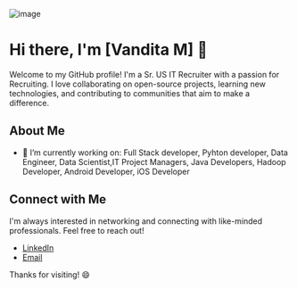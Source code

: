 ![image](https://github.com/user-attachments/assets/7dc748b6-09b4-43a4-8dee-d3fba68e1ac3)

# Hi there, I'm [Vandita M] 👋
 
Welcome to my GitHub profile! I'm a Sr. US IT Recruiter with a passion for Recruiting. I love collaborating on open-source projects, learning new technologies, and contributing to communities that aim to make a difference.
 
## About Me
 
- 🔭 I’m currently working on: Full Stack developer, Pyhton developer, Data Engineer, Data Scientist,IT Project Managers, Java Developers, Hadoop Developer, Android Developer, iOS Developer
 
## Connect with Me
 
I'm always interested in networking and connecting with like-minded professionals. Feel free to reach out!
 
- [LinkedIn](https://www.linkedin.com/in/vandita-m-26b08a17a)
- [Email](mailto:vandita.m@experis.com)  
 
 
Thanks for visiting! 😄
 

<!---
Vandita12345/Vandita12345 is a ✨ special ✨ repository because its `README.md` (this file) appears on your GitHub profile.
You can click the Preview link to take a look at your changes.
--->
